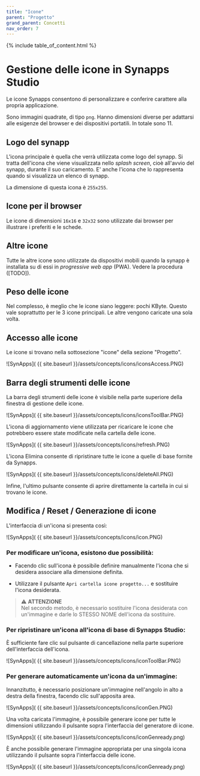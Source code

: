 ```yaml
---
title: "Icone"
parent: "Progetto"
grand_parent: Concetti
nav_order: 7
---
```


{% include table_of_content.html %}

# Gestione delle icone in Synapps Studio

Le icone Synapps consentono di personalizzare e conferire carattere alla propria applicazione.

Sono immagini quadrate, di tipo `png`. Hanno dimensioni diverse per adattarsi alle esigenze del browser e dei dispositivi portatili. In totale sono 11.

## Logo del synapp

L'icona principale è quella che verrà utilizzata come logo del synapp. Si tratta dell'icona che viene visualizzata nello *splash screen*, cioè all'avvio del synapp, durante il suo caricamento. E' anche l'icona che lo rappresenta quando si visualizza un elenco di synapp.

La dimensione di questa icona è `255x255`.

## Icone per il browser

Le icone di dimensioni `16x16` e `32x32` sono utilizzate dai browser per illustrare i preferiti e le schede.

## Altre icone

Tutte le altre icone sono utilizzate da dispositivi mobili quando la synapp è installata su di essi in *progressive web app* (PWA). Vedere la procedura ([TODO]).


## Peso delle icone

Nel complesso, è meglio che le icone siano leggere: pochi KByte. Questo vale soprattutto per le 3 icone principali. Le altre vengono caricate una sola volta.

## Accesso alle icone

Le icone si trovano nella sottosezione "icone" della sezione "Progetto".

![SynApps]( {{ site.baseurl }}/assets/concepts/icons/iconsAccess.PNG)

## Barra degli strumenti delle icone

La barra degli strumenti delle icone è visibile nella parte superiore della finestra di gestione delle icone.

![SynApps]( {{ site.baseurl }}/assets/concepts/icons/iconsToolBar.PNG)

L'icona di aggiornamento viene utilizzata per ricaricare le icone che potrebbero essere state modificate nella cartella delle icone.

![SynApps]( {{ site.baseurl }}/assets/concepts/icons/refresh.PNG)

L'icona Elimina consente di ripristinare tutte le icone a quelle di base fornite da Synapps.

![SynApps]( {{ site.baseurl }}/assets/concepts/icons/deleteAll.PNG)

Infine, l'ultimo pulsante consente di aprire direttamente la cartella in cui si trovano le icone.

## Modifica / Reset / Generazione di icone

L'interfaccia di un'icona si presenta così:

![SynApps]( {{ site.baseurl }}/assets/concepts/icons/icon.PNG)

### Per modificare un'icona, esistono due possibilità:

- Facendo clic sull'icona è possibile definire manualmente l'icona che si desidera associare alla dimensione definita.

- Utilizzare il pulsante `Apri cartella icone progetto...` e sostituire l'icona desiderata.

>⚠️ **ATTENZIONE**<br>
>Nel secondo metodo, è necessario sostituire l'icona desiderata con un'immagine e darle lo STESSO NOME dell'icona da sostituire.

### Per ripristinare un'icona all'icona di base di Synapps Studio:

È sufficiente fare clic sul pulsante di cancellazione nella parte superiore dell'interfaccia dell'icona.

![SynApps]( {{ site.baseurl }}/assets/concepts/icons/iconToolBar.PNG)

### Per generare automaticamente un'icona da un'immagine:

Innanzitutto, è necessario posizionare un'immagine nell'angolo in alto a destra della finestra, facendo clic sull'apposita area.

![SynApps]( {{ site.baseurl }}/assets/concepts/icons/iconGen.PNG)

Una volta caricata l'immagine, è possibile generare icone per tutte le dimensioni utilizzando il pulsante sopra l'interfaccia del generatore di icone.

![SynApps]( {{ site.baseurl }}/assets/concepts/icons/iconGenready.png)

È anche possibile generare l'immagine appropriata per una singola icona utilizzando il pulsante sopra l'interfaccia delle icone.

![SynApps]( {{ site.baseurl }}/assets/concepts/icons/iconGenready.png)
